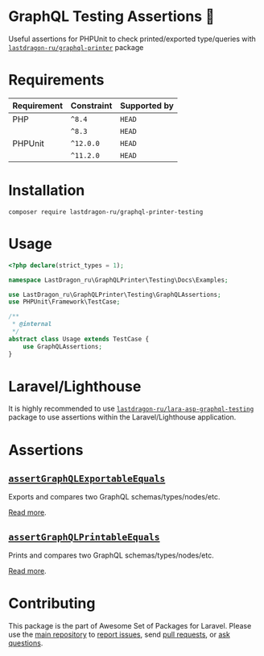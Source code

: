 # GraphQL Testing Assertions 🐝

Useful assertions for PHPUnit to check printed/exported type/queries with [`lastdragon-ru/graphql-printer`](../graphql-printer/README.md) package

[include:artisan]: <lara-asp-documentator:requirements "{$directory}">
[//]: # (start: preprocess/78cfc4c7c7c55577)
[//]: # (warning: Generated automatically. Do not edit.)

# Requirements

| Requirement  | Constraint          | Supported by |
|--------------|---------------------|------------------|
|  PHP  | `^8.4` |  `HEAD`   |
|  | `^8.3` |  `HEAD`   |
|  PHPUnit  | `^12.0.0` |  `HEAD`   |
|  | `^11.2.0` |  `HEAD`   |

[//]: # (end: preprocess/78cfc4c7c7c55577)

# Installation

```shell
composer require lastdragon-ru/graphql-printer-testing
```

# Usage

[include:example]: ./docs/Examples/Usage.php
[//]: # (start: preprocess/4c2bcd97f5d25b12)
[//]: # (warning: Generated automatically. Do not edit.)

```php
<?php declare(strict_types = 1);

namespace LastDragon_ru\GraphQLPrinter\Testing\Docs\Examples;

use LastDragon_ru\GraphQLPrinter\Testing\GraphQLAssertions;
use PHPUnit\Framework\TestCase;

/**
 * @internal
 */
abstract class Usage extends TestCase {
    use GraphQLAssertions;
}
```

[//]: # (end: preprocess/4c2bcd97f5d25b12)

# Laravel/Lighthouse

It is highly recommended to use [`lastdragon-ru/lara-asp-graphql-testing`](../graphql-testing/README.md) package to use assertions within the Laravel/Lighthouse application.

# Assertions

[include:document-list]: ./docs/Assertions
[//]: # (start: preprocess/c79a463462fd8331)
[//]: # (warning: Generated automatically. Do not edit.)

## [`assertGraphQLExportableEquals`](<docs/Assertions/AssertGraphQLExportableEquals.md>)

Exports and compares two GraphQL schemas/types/nodes/etc.

[Read more](<docs/Assertions/AssertGraphQLExportableEquals.md>).

## [`assertGraphQLPrintableEquals`](<docs/Assertions/AssertGraphQLPrintableEquals.md>)

Prints and compares two GraphQL schemas/types/nodes/etc.

[Read more](<docs/Assertions/AssertGraphQLPrintableEquals.md>).

[//]: # (end: preprocess/c79a463462fd8331)

[include:file]: ../../docs/Shared/Contributing.md
[//]: # (start: preprocess/c4ba75080f5a48b7)
[//]: # (warning: Generated automatically. Do not edit.)

# Contributing

This package is the part of Awesome Set of Packages for Laravel. Please use the [main repository](https://github.com/LastDragon-ru/lara-asp) to [report issues](https://github.com/LastDragon-ru/lara-asp/issues), send [pull requests](https://github.com/LastDragon-ru/lara-asp/pulls), or [ask questions](https://github.com/LastDragon-ru/lara-asp/discussions).

[//]: # (end: preprocess/c4ba75080f5a48b7)
